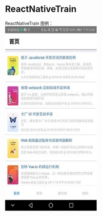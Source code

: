 # ReactNativeTrain
ReactNativeTrain
图例：<br />
<img width="300" height="600" src="https://github.com/wanwantang0220/ReactNativeTrain/blob/master/image/20180410155618.jpg"/> 
